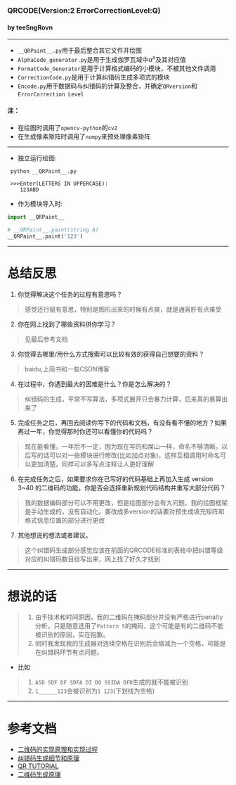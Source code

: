 
### QRCODE(Version:2 ErrorCorrectionLevel:Q)
#### by teeSngRovn
------
* `__QRPaint__.py`用于最后整合其它文件并绘图
* `AlphaCode_generator.py`是用于生成伽罗瓦域中$\alpha^x$及其对应值
* `FormatCode_Generator`是用于计算格式编码的小模块，不被其他文件调用
* `CorrectionCode.py`是用于计算纠错码生成多项式的模块
* `Encode.py`用于数据码与纠错码的计算及整合，并确定`QRversion`和`ErrorCorrection Level`
#### 注：
* 在绘图时调用了`opencv-python`的`cv2`
* 在生成像素矩阵时调用了`numpy`来预处理像素矩阵

-----
* 独立运行绘图:
``` shell
 python __QRPaint__.py

 >>>Enter(LETTERS IN UPPERCASE):
    123ABD
```

* 作为模块导入时:
``` python
import __QRPaint__

# __QRPaint__.paint(string A)
__QRPaint__.paint('123')

```
---
# 总结反思
1. 你觉得解决这个任务的过程有意思吗？
> 感觉还行挺有意思，特别是图形出来的时候有点爽，就是通宵肝有点难受
2. 你在网上找到了哪些资料供你学习？
> 见最后参考文档
3. 你觉得去哪里/用什么方式搜索可以比较有效的获得自己想要的资料？
> baidu,上简书和一些CSDN博客
4. 在过程中，你遇到最大的困难是什么？你是怎么解决的？
> 纠错码的生成，平常不写算法，多项式展开只会暴力计算，后来真的暴算出来了
5. 完成任务之后，再回去阅读你写下的代码和文档，有没有看不懂的地方？如果再过一年，你觉得那时你还可以看懂你的代码吗？
> 现在能看懂，一年后不一定，因为现在写的和屎山一样，命名不够清晰。以后写的话可以对一些模块进行修改(比如加点对象)，这样互相调用时命名可以更加清楚。同样可以多写点注释让人更好理解
6. 在完成任务之后，如果要求你在已写好的代码基础上再加入生成 version 3~40 的二维码的功能，你是否会选择重新规划代码结构并重写大部分代码？
> 我的数据编码部分可以不用更改，但是绘图部分会有大问题。我的绘图框架是手动生成的，没有自动化。要改成多version的话要对预生成填充矩阵和格式信息位置的部分进行更改
7. 其他想说的想法或者建议。
> 这个纠错码生成部分感觉应该在前面的QRCODE标准的表格中把纠错等级对应的纠错码数目给写出来，网上找了好久才找到
----
# 想说的话
> 1. 由于技术和时间原因，我的二维码在掩码部分并没有严格进行penalty分析，只是随意选用了`Pattern 5`的掩码，这个可能是有的二维码不能被识别的原因，实在抱歉。
> 2. 同时我发现我的生成器对连续空格在识别后会缩减为一个空格，可能是在纠错码环节有点问题。
* 比如
> 1. `ASD SDF DF SDFA DI DO SSIDA DFD`生成的就不能被识别
> 2. `1______123`会被识别为`1 123`(下划线为空格)
----
# 参考文档
* [二维码的实现原理和实现过程](https://blog.csdn.net/bosaidongmomo/article/details/103232449)
* [纠错码生成细节和原理](https://www.cnblogs.com/txqdm/p/8629661.html)
* [QR TUTORIAL](https://www.thonky.com/qr-code-tutorial/)
* [二维码生成原理](https://blog.csdn.net/ajianyingxiaoqinghan/article/details/78837864)
